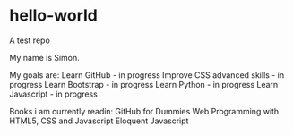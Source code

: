 # hello-world
A test repo

My name is Simon.

My goals are:
  Learn GitHub - in progress
  Improve CSS advanced skills - in progress
  Learn Bootstrap - in progress
  Learn Python - in progress
  Learn Javascript - in progress

Books i am currently readin:
  GitHub for Dummies
  Web Programming with HTML5, CSS and Javascript
  Eloquent Javascript
